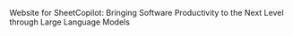 Website for SheetCopilot: Bringing Software Productivity to the Next Level through Large Language Models
